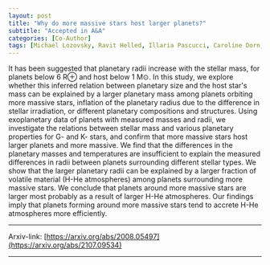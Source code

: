 ```yaml
---
layout: post
title: "Why do more massive stars host larger planets?"
subtitle: "Accepted in A&A"
categories: [Co-Author]
tags: [Michael Lozovsky, Ravit Helled, Illaria Pascucci, Caroline Dorn, Julia Venturini, Robert Feldmann]
---
```


It has been suggested that planetary radii increase with the stellar mass, for planets below 6 R⊕ and host below 1 M⊙. In this study, we explore whether this inferred relation between planetary size and the host star's mass can be explained by a larger planetary mass among planets orbiting more massive stars, inflation of the planetary radius due to the difference in stellar irradiation, or different planetary compositions and structures. 
Using exoplanetary data of planets with measured masses and radii, we investigate the relations between stellar mass and various planetary properties for G- and K- stars, and confirm that more massive stars host larger planets and more massive. We find that the differences in the planetary masses and temperatures are insufficient to explain the measured differences in radii between planets surrounding different stellar types. We show that the larger planetary radii can be explained by a larger fraction of volatile material (H-He atmospheres) among planets surrounding more massive stars. 
We conclude that planets around more massive stars are larger most probably as a result of larger H-He atmospheres. Our findings imply that planets forming around more massive stars tend to accrete H-He atmospheres more efficiently.

---


Arxiv-link: [https://arxiv.org/abs/2008.05497](https://arxiv.org/abs/2107.09534)

---
